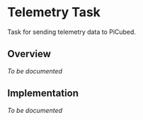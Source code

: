 # Telemetry Task

Task for sending telemetry data to PiCubed.

## Overview

*To be documented*

## Implementation

*To be documented*
